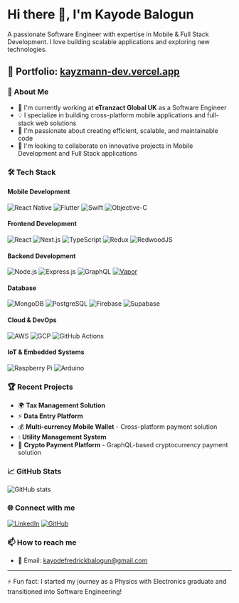# Hi there 👋, I'm Kayode Balogun

A passionate Software Engineer with expertise in Mobile & Full Stack Development. I love building scalable applications and exploring new technologies.

## 🌟 Portfolio: [kayzmann-dev.vercel.app](https://kayzmann-dev.vercel.app/)

### 🚀 About Me
- 🔭 I'm currently working at **eTranzact Global UK** as a Software Engineer
- 💡 I specialize in building cross-platform mobile applications and full-stack web solutions
- 🌱 I'm passionate about creating efficient, scalable, and maintainable code
- 👯 I'm looking to collaborate on innovative projects in Mobile Development and Full Stack applications

### 🛠 Tech Stack

#### Mobile Development
![React Native](https://img.shields.io/badge/React_Native-20232A?style=for-the-badge&logo=react&logoColor=61DAFB)
![Flutter](https://img.shields.io/badge/Flutter-02569B?style=for-the-badge&logo=flutter&logoColor=white)
![Swift](https://img.shields.io/badge/Swift-FA7343?style=for-the-badge&logo=swift&logoColor=white)
![Objective-C](https://img.shields.io/badge/Objective--C-%233A95E3.svg?style=for-the-badge&logo=apple&logoColor=white)


#### Frontend Development
![React](https://img.shields.io/badge/React-20232A?style=for-the-badge&logo=react&logoColor=61DAFB)
![Next.js](https://img.shields.io/badge/Next.js-000000?style=for-the-badge&logo=next.js&logoColor=white)
![TypeScript](https://img.shields.io/badge/TypeScript-007ACC?style=for-the-badge&logo=typescript&logoColor=white)
![Redux](https://img.shields.io/badge/Redux-593D88?style=for-the-badge&logo=redux&logoColor=white)
![RedwoodJS](https://img.shields.io/badge/RedwoodJS-FF0000?style=for-the-badge&logo=redwood&logoColor=white)

#### Backend Development
![Node.js](https://img.shields.io/badge/Node.js-43853D?style=for-the-badge&logo=node.js&logoColor=white)
![Express.js](https://img.shields.io/badge/Express.js-404D59?style=for-the-badge)
![GraphQL](https://img.shields.io/badge/GraphQL-E10098?style=for-the-badge&logo=graphql&logoColor=white)
[![Vapor](https://img.shields.io/badge/Vapor-5.0-blue?style=for-the-badge&logo=swift&logoColor=white)](https://github.com/Kayz-mann/vapor-server)



#### Database
![MongoDB](https://img.shields.io/badge/MongoDB-4EA94B?style=for-the-badge&logo=mongodb&logoColor=white)
![PostgreSQL](https://img.shields.io/badge/PostgreSQL-316192?style=for-the-badge&logo=postgresql&logoColor=white)
![Firebase](https://img.shields.io/badge/Firebase-039BE5?style=for-the-badge&logo=Firebase&logoColor=white)
![Supabase](https://img.shields.io/badge/Supabase-181818?style=for-the-badge&logo=supabase&logoColor=white)

#### Cloud & DevOps
![AWS](https://img.shields.io/badge/AWS-%23FF9900.svg?style=for-the-badge&logo=amazon-aws&logoColor=white)
![GCP](https://img.shields.io/badge/Google_Cloud-4285F4?style=for-the-badge&logo=google-cloud&logoColor=white)
![GitHub Actions](https://img.shields.io/badge/github%20actions-%232671E5.svg?style=for-the-badge&logo=githubactions&logoColor=white)

#### IoT & Embedded Systems
![Raspberry Pi](https://img.shields.io/badge/-RaspberryPi-C51A4A?style=for-the-badge&logo=Raspberry-Pi)
![Arduino](https://img.shields.io/badge/-Arduino-00979D?style=for-the-badge&logo=Arduino&logoColor=white)

### 🏆 Recent Projects

- 🌍 **Tax Management Solution**
- ⚡ **Data Entry Platform**
- 💰 **Multi-currency Mobile Wallet** - Cross-platform payment solution
- 💧 **Utility Management System**
- 💱 **Crypto Payment Platform** - GraphQL-based cryptocurrency payment solution

### 📈 GitHub Stats

![GitHub stats](https://github-readme-stats.vercel.app/api?username=Kayz-mann&show_icons=true&theme=radical)

### 🌐 Connect with me
[![LinkedIn](https://img.shields.io/badge/LinkedIn-0077B5?style=for-the-badge&logo=linkedin&logoColor=white)](https://www.linkedin.com/in/kayode-balogun-b29438170)
[![GitHub](https://img.shields.io/badge/GitHub-100000?style=for-the-badge&logo=github&logoColor=white)](https://github.com/Kayz-mann)

### 📫 How to reach me
- 📧 Email: kayodefredrickbalogun@gmail.com

---
⚡ Fun fact: I started my journey as a Physics with Electronics graduate and transitioned into Software Engineering!
